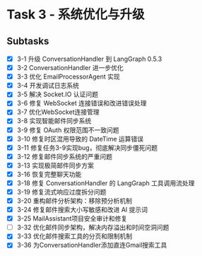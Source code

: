 # Task 3 - 系统优化与升级

## Subtasks
- [x] 3-1 升级 ConversationHandler 到 LangGraph 0.5.3
- [x] 3-2 ConversationHandler 进一步优化
- [x] 3-3 优化 EmailProcessorAgent 实现
- [x] 3-4 开发调试日志系统
- [x] 3-5 解决 Socket.IO 认证问题
- [x] 3-6 修复 WebSocket 连接错误和改进错误处理
- [x] 3-7 优化WebSocket连接管理
- [x] 3-8 实现智能邮件同步系统
- [x] 3-9 修复 OAuth 权限范围不一致问题
- [x] 3-10 修复时区混用导致的 DateTime 运算错误
- [x] 3-11 修复任务3-9实现bug，彻底解决同步僵死问题
- [x] 3-12 修复邮件同步系统的严重问题
- [x] 3-13 实现极简邮件同步方案
- [x] 3-16 恢复完整聊天功能
- [x] 3-18 修复 ConversationHandler 的 LangGraph 工具调用流处理
- [x] 3-19 修复流式响应过度拆分问题
- [x] 3-20 重构邮件分析架构：移除预分析机制
- [x] 3-24 修复邮件搜索大小写敏感和改进 AI 提示词
- [x] 3-25 MailAssistant项目安全审计和修复
- [ ] 3-32 优化邮件同步架构，解决内存溢出和时间空洞问题
- [x] 3-33 优化邮件搜索工具的分页和限制机制
- [x] 3-36 为ConversationHandler添加直连Gmail搜索工具
